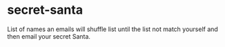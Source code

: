 # secret-santa
List of names an emails will shuffle list until the list not match yourself and then email your secret Santa.
